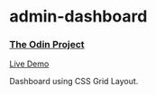 # admin-dashboard

### [The Odin Project](https://www.theodinproject.com/)

[Live Demo](https://pcho101.github.io/top-admin-dashboard/)

Dashboard using CSS Grid Layout.

